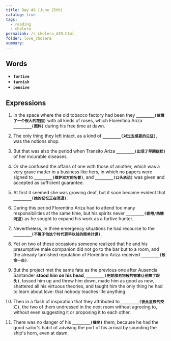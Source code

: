 ```yaml
---
title: Day 49 (June 25th)
catalog: true
tags: 
  - reading
  - cholera
permalink: /r_cholera_d49.html
folder: love_cholera
summary: 
---
```


## Words

-   <b data-toggle="tooltip" data-original-title="{{site.data.glossary.furtive}}">`furtive`</b>
-   <b data-toggle="tooltip" data-original-title="{{site.data.glossary.tarnish}}">`tarnish`</b>
-   <b data-toggle="tooltip" data-original-title="{{site.data.glossary.pensive}}">`pensive`</b>


## Expressions

1.  In the space where the old tobacco factory had been they <b data-toggle="tooltip" data-original-title="{{site.data.answers.di_a}}">`________(放置了一个很大的花园)`</b> with all kinds of roses, which Florentino Ariza <b data-toggle="tooltip" data-original-title="{{site.data.answers.di_a2}}">`________(照料)`</b> during his free time at dawn.

2.  The only thing they left intact, as a kind of <b data-toggle="tooltip" data-original-title="{{site.data.answers.di_b}}">`________(对过去感恩的见证)`</b>, was the notions shop.

3.  But that was also the period when Transito Ariza <b data-toggle="tooltip" data-original-title="{{site.data.answers.di_c}}">`________(出现了早期症状)`</b> of her incurable diseases.

4.  Or she confused the affairs of one with those of another, which was a very grave matter in a business like hers, in which no papers were signed to <b data-toggle="tooltip" data-original-title="{{site.data.answers.di_d}}">`________(维护双方的名誉)`</b>, and <b data-toggle="tooltip" data-original-title="{{site.data.answers.di_d2}}">`________(口头承诺)`</b> was given and accepted as sufficient guarantee.

5.  At first it seemed she was growing deaf, but it soon became evident that <b data-toggle="tooltip" data-original-title="{{site.data.answers.di_e}}">`________(她的记忆正在消退)`</b>.

6.  During this period Florentino Ariza had to attend too many responsibilities at the same time, but his spirits never <b data-toggle="tooltip" data-original-title="{{site.data.answers.di_f}}">`________(疲倦/热情消退)`</b> as he sought to expand his work as a furtive hunter.

7.  Nevertheless, in three emergency situations he had recourse to the <b data-toggle="tooltip" data-original-title="{{site.data.answers.di_g}}">`________(不属于他这个时代更早以前的简单计谋)`</b>.

8.  Yet on two of these occasions someone realized that he and his presumptive male companion did not go to the bar but to a room, and the already tarnished reputation of Florentino Ariza received <b data-toggle="tooltip" data-original-title="{{site.data.answers.di_h}}">`________(致命一击)`</b>.

9.  But the project met the same fate as the previous one after Ausencia Santander **stood him on his head**, <b data-toggle="tooltip" data-original-title="{{site.data.answers.di_i}}">`________(用她那老狗般的智慧让他摔了跟头)`</b>, tossed him up and threw him down, made him as good as new, shattered all his virtuous theories, and taught him the only thing he had to learn about love: that nobody teaches life anything.

10. Then in a flash of inspiration that they attributed to <b data-toggle="tooltip" data-original-title="{{site.data.answers.di_j}}">`________(彼此星辰的交汇)`</b>, the two of them undressed in the next room without agreeing to, without even suggesting it or proposing it to each other.

11. There was no danger of his <b data-toggle="tooltip" data-original-title="{{site.data.answers.di_k}}">`________(撞见)`</b> them, because he had the good sailor's habit of advising the port of his arrival by sounding the ship's horn, even at dawn.